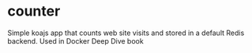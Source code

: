 # counter
Simple koajs app that counts web site visits and stored in a default Redis backend. Used in Docker Deep Dive book

